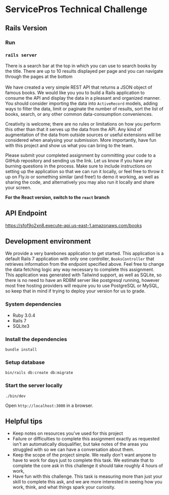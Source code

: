 # ServicePros Technical Challenge

## Rails Version

### Run
### `rails server`

There is a search bar at the top in which you can use to search books by the title.
There are up to 10 results displayed per page and you can navigate through the pages at the bottom
</br></br>
We have created a very simple REST API that returns a JSON object of famous books. We would like you you to build a Rails application to consume the API and display the data in a pleasant and organized manner. You should consider importing the data into `ActiveRecord` models, adding ways to filter the data, limit or paginate the number of results, sort the list of books, search, or any other common data-consumption conveniences.

Creativity is welcome; there are no rules or limitations on how you perform this other than that it serves up the data from the API. Any kind of augmentation of the data from outside sources or useful extensions will be considered when analysing your submission. More importantly, have fun with this project and show us what you can bring to the team.

Please submit your completed assignment by committing your code to a GitHub repository and sending us the link. Let us know if you have any burning questions in the process. Make sure to include instructions on setting up the application so that we can run it locally, or feel free to throw it up on Fly.io or something similar (and free!) to demo it working, as well as sharing the code, and alternatively you may also run it locally and share your screen.

**For the React version, switch to the `react` branch**

## API Endpoint
https://sfof9o2xn8.execute-api.us-east-1.amazonaws.com/books

## Development environment

We provide a very barebones application to get started. This application is a default Rails 7 application with only one controller, `BooksController` that retrieves information from the endpoint specified above. Feel free to change the data fetching logic any way necessary to complete this assignment. This application was generated with Tailwind support, as well as SQLite, so there is no need to have an RDBM server like postgresql running, however most free hosting providers will require you to use PostgreSQL or MySQL, so keep that in mind if trying to deploy your version for us to grade.

### System dependencies
- Ruby 3.0.4
- Rails 7
- SQLite3


### Install the dependencies

```shell
bundle install
```


### Setup database

```shell
bin/rails db:create db:migrate
```


### Start the server locally

```shell
./bin/dev
```

Open `http://localhost:3000` in a browser.

## Helpful tips

* Keep notes on resources you've used for this project
* Failure or difficulties to complete this assignment exactly as requested isn't an automatically disqualifier, but take notes of the areas you struggled with so we can have a conversation about them.
* Keep the scope of the project simple. We really don't want anyone to have to work for days just to complete this task. We estimate that to complete the core ask in this challenge it should take roughly 4 hours of work,
* Have fun with this challenge. This task is measuring more than just your skill to complete this ask, and we are more interested in seeing how you work, think, and what things spark your curiosity.
